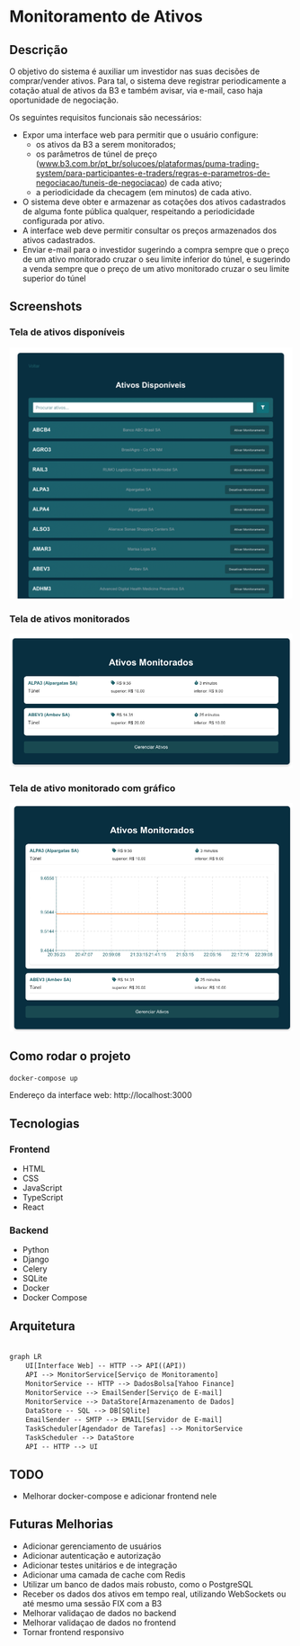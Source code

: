 # Monitoramento de Ativos

## Descrição

O objetivo do sistema é auxiliar um investidor nas suas decisões de comprar/vender ativos. Para tal, o sistema deve registrar periodicamente a cotação atual de ativos da B3 e também avisar, via e-mail, caso haja oportunidade de negociação.

Os seguintes requisitos funcionais são necessários:
- Expor uma interface web para permitir que o usuário configure:
  - os ativos da B3 a serem monitorados;
  - os parâmetros de túnel de preço (www.b3.com.br/pt_br/solucoes/plataformas/puma-trading-system/para-participantes-e-traders/regras-e-parametros-de-negociacao/tuneis-de-negociacao) de cada ativo;
  - a periodicidade da checagem (em minutos) de cada ativo.
- O sistema deve obter e armazenar as cotações dos ativos cadastrados de alguma fonte pública qualquer, respeitando a periodicidade configurada por ativo.
- A interface web deve permitir consultar os preços armazenados dos ativos cadastrados.
- Enviar e-mail para o investidor sugerindo a compra sempre que o preço de um ativo monitorado cruzar o seu limite inferior do túnel, e sugerindo a venda sempre que o preço de um ativo monitorado cruzar o seu limite superior do túnel

## Screenshots

### Tela de ativos disponíveis

![Tela de ativos disponíveis](./img/asset_list.png)

### Tela de ativos monitorados

![Tela de ativos monitorados](./img/monitored_assets.png)

### Tela de ativo monitorado com gráfico

![Tela de ativo monitorado com gráfico](./img/asset_chart.png)


## Como rodar o projeto

```bash
docker-compose up
```

Endereço da interface web: http://localhost:3000


## Tecnologias

### Frontend
- HTML
- CSS
- JavaScript
- TypeScript
- React

### Backend
- Python
- Django
- Celery
- SQLite
- Docker
- Docker Compose

## Arquitetura

```mermaid

graph LR
    UI[Interface Web] -- HTTP --> API((API))
    API --> MonitorService[Serviço de Monitoramento]
    MonitorService -- HTTP --> DadosBolsa[Yahoo Finance]
    MonitorService --> EmailSender[Serviço de E-mail]
    MonitorService --> DataStore[Armazenamento de Dados]
    DataStore -- SQL --> DB[SQlite]
    EmailSender -- SMTP --> EMAIL[Servidor de E-mail]
    TaskScheduler[Agendador de Tarefas] --> MonitorService
    TaskScheduler --> DataStore
    API -- HTTP --> UI
```

## TODO

- Melhorar docker-compose e adicionar frontend nele

## Futuras Melhorias

- Adicionar gerenciamento de usuários
- Adicionar autenticação e autorização
- Adicionar testes unitários e de integração
- Adicionar uma camada de cache com Redis
- Utilizar um banco de dados mais robusto, como o PostgreSQL
- Receber os dados dos ativos em tempo real, utilizando WebSockets ou até mesmo uma sessão FIX com a B3
- Melhorar validaçao de dados no backend
- Melhorar validaçao de dados no frontend
- Tornar frontend responsivo
